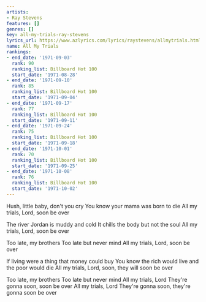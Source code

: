 ```yaml
---
artists:
- Ray Stevens
features: []
genres: []
key: all-my-trials-ray-stevens
lyrics_url: https://www.azlyrics.com/lyrics/raystevens/allmytrials.html
name: All My Trials
rankings:
- end_date: '1971-09-03'
  rank: 90
  ranking_list: Billboard Hot 100
  start_date: '1971-08-28'
- end_date: '1971-09-10'
  rank: 85
  ranking_list: Billboard Hot 100
  start_date: '1971-09-04'
- end_date: '1971-09-17'
  rank: 77
  ranking_list: Billboard Hot 100
  start_date: '1971-09-11'
- end_date: '1971-09-24'
  rank: 75
  ranking_list: Billboard Hot 100
  start_date: '1971-09-18'
- end_date: '1971-10-01'
  rank: 70
  ranking_list: Billboard Hot 100
  start_date: '1971-09-25'
- end_date: '1971-10-08'
  rank: 76
  ranking_list: Billboard Hot 100
  start_date: '1971-10-02'
---
```


Hush, little baby, don't you cry
You know your mama was born to die
All my trials, Lord, soon be over

The river Jordan is muddy and cold
It chills the body but not the soul
All my trials, Lord, soon be over

Too late, my brothers
Too late but never mind
All my trials, Lord, soon be over

If living were a thing that money could buy
You know the rich would live and the poor would die
All my trials, Lord, soon, they will soon be over

Too late, my brothers
Too late but never mind
All my trials, Lord
They're gonna soon, soon be over
All my trials, Lord
They're gonna soon, they're gonna soon be over



